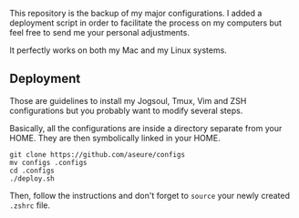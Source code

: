 This repository is the backup of my major configurations. I added a deployment
script in order to facilitate the process on my computers but feel free to
send me your personal adjustments.

It perfectly works on both my Mac and my Linux systems.

## Deployment

Those are guidelines to install my Jogsoul, Tmux, Vim and ZSH configurations
but you probably want to modify several steps.

Basically, all the configurations are inside a directory separate from your
HOME. They are then symbolically linked in your HOME.

```
git clone https://github.com/aseure/configs
mv configs .configs
cd .configs
./deploy.sh
```

Then, follow the instructions and don't forget to `source` your newly created
`.zshrc` file.
